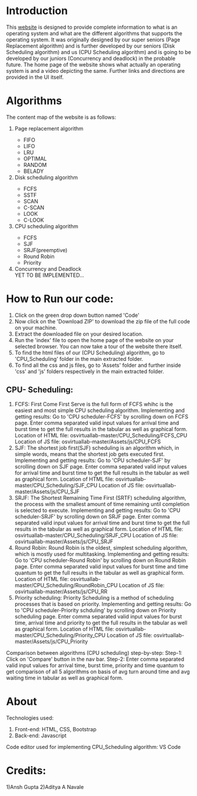 # Introduction

This <a href="https://blissful-dubinsky-f91211.netlify.app/">website</a> is designed to provide complete information to what is an operating system and what are the different algorithms that supports the operating system.
It was originally designed by our super seniors (Page Replacement algorithm) and is further developed by our seniors (Disk Scheduling algorithm) and us (CPU Scheduling algorithm) and is going to be developed by our juniors (Concurrency and deadlock) in the probable future.
The home page of the website shows what actually an operating system is and a video depicting the same. Further links and directions are provided in the UI itself.
# Algorithms
The content map of the website is as follows:
<ol><li>Page replacement algorithm</li>
	<ul>
	<li>FIFO</li>
	<li>LIFO</li>
	<li>LRU</li>
	<li>OPTIMAL</li>
	<li>RANDOM</li>
	<li>BELADY</li>
	</ul>
<li>Disk scheduling algorithm</li>
	<ul>
	<li>FCFS</li>
	<li>SSTF</li>
	<li>SCAN</li>
	<li>C-SCAN</li>
	<li>LOOK</li>
	<li>C-LOOK</li>
	</ul>
<li>CPU scheduling algorithm</li>
	<ul>
	<li>FCFS</li>
	<li>SJF</li>
	<li>SRJF(preemptive)</li>
	<li>Round Robin</li>
	<li>Priority</li>
	</ul>
<li>Concurrency and Deadlock</li>
YET TO BE IMPLEMENTED...
</ol>



# How to Run our code:
<ol>
<li> Click on the green drop down button named 'Code'</li>
<li> Now click on the 'Download ZIP' to download the zip file of the full code on your machine.</li>
<li> Extract the downloaded file on your desired location.</li>
<li> Run the 'index' file to open the home page of the website on your selected browser. You can now take a tour of the website there itself.</li>
<li> To find the html files of our (CPU Scheduling) algorithm, go to 'CPU_Scheduling' folder in the main extracted folder.</li>
<li> To find all the css and js files, go to 'Assets' folder and further inside 'css' and 'js' folders respectively in the main extracted folder.</li>
</ol>



## CPU- Scheduling:

1. FCFS: First Come First Serve is the full form of FCFS whihc is the easiest and most simple CPU scheduling algorithm.
	Implementing and getting results: Go to 'CPU scheduler-FCFS' by scrolling down on FCFS page. Enter comma separated valid input values for arrival time and burst time to get the full results in the tabular as well as graphical form.
	Location of HTML file: osvirtuallab-master/CPU_Scheduling/FCFS_CPU
	Location of JS file: osvirtuallab-master/Assets/js/CPU_FCFS
2. SJF: The shortest job first(SJF) scheduling is an algorithm which, in simple words, means that the shortest job gets executed first.
	Implementing and getting results: Go to 'CPU scheduler-SJF' by scrolling down on SJF page. Enter comma separated valid input values for arrival time and burst time to get the full results in the tabular as well as graphical form.
	Location of HTML file: osvirtuallab-master/CPU_Scheduling/SJF_CPU
	Location of JS file: osvirtuallab-master/Assets/js/CPU_SJF
3. SRJF: The Shortest Remaining Time First (SRTF) scheduling algorithm, the process with the smallest amount of time remaining until completion is selected to execute.
	Implementing and getting results: Go to 'CPU scheduler-SRJF' by scrolling down on SRJF page. Enter comma separated valid input values for arrival time and burst time to get the full results in the tabular as well as graphical form.
	Location of HTML file: osvirtuallab-master/CPU_Scheduling/SRJF_CPU
	Location of JS file: osvirtuallab-master/Assets/js/CPU_SRJF
4. Round Robin: Round Robin is the oldest, simplest scheduling algorithm, which is mostly used for multitasking.
	Implementing and getting results: Go to 'CPU scheduler-Round Robin' by scrolling down on Round Robin page. Enter comma separated valid input values for burst time and time quantum to get the full results in the tabular as well as graphical form.
	Location of HTML file: osvirtuallab-master/CPU_Scheduling/RoundRobin_CPU
	Location of JS file: osvirtuallab-master/Assets/js/CPU_RR
5. Priority scheduling: Priority Scheduling is a method of scheduling processes that is based on priority. 
	Implementing and getting results: Go to 'CPU scheduler-Priority schduling' by scrolling down on Priority scheduling page. Enter comma separated valid input values for burst time, arrival time and priority to get the full results in the tabular as well as graphical form.
	Location of HTML file: osvirtuallab-master/CPU_Scheduling/Priority_CPU
	Location of JS file: osvirtuallab-master/Assets/js/CPU_Priority

Comparison between algorithms (CPU scheduling) step-by-step:
Step-1: Click on 'Compare' button in the nav bar.
Step-2: Enter comma separated valid input values for arrival time, burst time, priority and time quantum to get comparison of all 5 algorithms on basis of avg turn around time and avg waiting time in tabular as well as graphical form.



# About

Technologies used:
1. Front-end: HTML, CSS, Bootstrap
2. Back-end: Javascript

Code editor used for implementing CPU_Scheduling algorithm: VS Code

# Credits:
1)Ansh Gupta
2)Aditya A Navale
